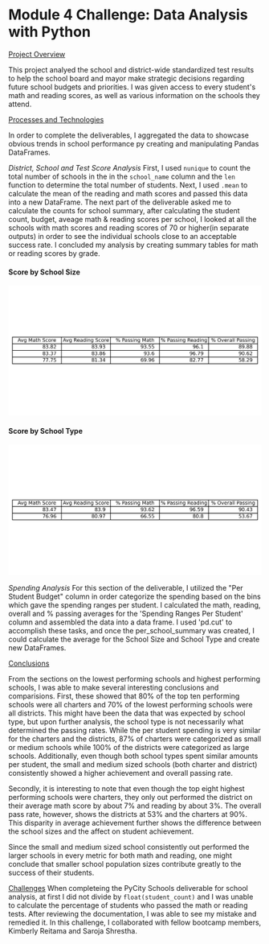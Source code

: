 # Module 4 Challenge: Data Analysis with Python

<ins>Project Overview</ins>

This project analyed the school and district-wide standardized test results to help the school board and mayor make strategic decisions regarding future school budgets and priorities. I was given access to every student's math and reading scores, as well as various information on the schools they attend.

<ins>Processes and Technologies</ins>

In order to complete the deliverables, I aggregated the data to showcase obvious trends in school performance py creating and manipulating Pandas DataFrames.

*District, School and Test Score Analysis*
First, I used `nunique` to count the total number of schools in the in the `school_name` column and the `len` function to determine the total number of students. Next, I used `.mean` to calculate the mean of the reading and math scores and passed this data into a new DataFrame. The next part of the deliverable asked me to calculate the counts for school summary, after calculating the student count, budget, aveage math & reading scores per school, I looked at all the schools with math scores and reading scores of 70 or higher(in separate outputs) in order to see the individual schools close to an acceptable success rate. I concluded my analysis by creating summary tables for math or reading scores by grade.
#### Score  by School Size ####
![score_by_size](PyCitySchools/score_by_size.png)
#### Score  by School Type ####
![score_by_type](PyCitySchools/score_by_type.png)

*Spending Analysis*
For this section of the deliverable, I utilized the "Per Student Budget" column in order categorize the spending based on the bins which gave the spending ranges per student. I calculated the math, reading, overall and % passing averages for the 'Spending Ranges Per Student' column and assembled the data into a data frame. I used 'pd.cut' to accomplish these tasks, and once the per_school_summary was created, I could calculate the average for the School Size and School Type and create new DataFrames.

<ins>Conclusions</ins>

From the sections on the lowest performing schools and highest performing schools, I was able to make several interesting conclusions and comparisions. First, these showed that 80% of the top ten performing schools were all charters and 70% of the lowest performing schools were all districts. This might have been the data that was expected by school type, but upon further analysis, the school type is not necessarily what determined the passing rates. 
While the per student spending is very similar for the charters and the districts, 87% of charters were categorized as small or medium schools while 100% of the districts were categorized as large schools. Additionally, even though both school types spent similar amounts per student, the small and medium sized schools (both charter and district) consistently showed a higher achievement and overall passing rate.

Secondly, it is interesting to note that even though the top eight highest performing schools were charters, they only out performed the district on their average math score by about 7% and reading by about 3%. The overall pass rate, however, shows the districts at 53% and the charters at 90%. This disparity in average achievement further shows the difference between the school sizes and the affect on student achievement.

Since the small and medium sized school consistently out performed the larger schools in every metric for both math and reading, one might conclude that smaller school population sizes contribute greatly to the success of their students.

<ins>Challenges</ins>
When completeing the PyCity Schools deliverable for school analysis, at first I did not divide by `float(student_count)` and I was unable to calculate the percentage of students who passed the math or reading tests. After reviewing the documentation, I was able to see my mistake and remedied it. In this challenge, I collaborated with fellow bootcamp members, Kimberly Reitama and Saroja Shrestha.
